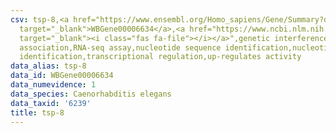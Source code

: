 ```yaml
---
csv: tsp-8,<a href="https://www.ensembl.org/Homo_sapiens/Gene/Summary?db=core;g=WBGene00006634"
  target="_blank">WBGene00006634</a>,<a href="https://www.ncbi.nlm.nih.gov/pubmed/27496166"
  target="_blank"><i class="fas fa-file"></i></a>",genetic interference,functional
  association,RNA-seq assay,nucleotide sequence identification,nucleotide sequence
  identification,transcriptional regulation,up-regulates activity
data_alias: tsp-8
data_id: WBGene00006634
data_numevidence: 1
data_species: Caenorhabditis elegans
data_taxid: '6239'
title: tsp-8
---
```

